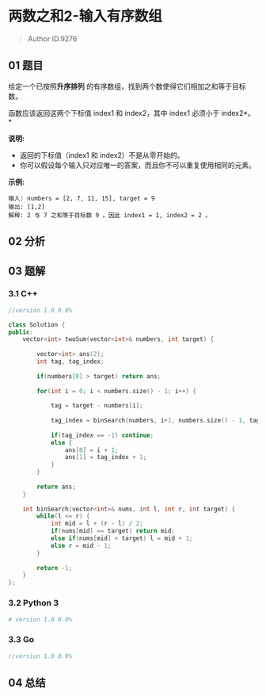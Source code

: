 # 两数之和2-输入有序数组
> Author ID.9276

## 01 题目

给定一个已按照**升序排列** 的有序数组，找到两个数使得它们相加之和等于目标数。

函数应该返回这两个下标值 index1 和 index2，其中 index1 必须小于 index2*。*

**说明:**

- 返回的下标值（index1 和 index2）不是从零开始的。
- 你可以假设每个输入只对应唯一的答案，而且你不可以重复使用相同的元素。

**示例:**

```
输入: numbers = [2, 7, 11, 15], target = 9
输出: [1,2]
解释: 2 与 7 之和等于目标数 9 。因此 index1 = 1, index2 = 2 。
```

## 02 分析



## 03 题解

### 3.1 C++

```c++
//version 1.0 0.0%

class Solution {
public:
    vector<int> twoSum(vector<int>& numbers, int target) {
        
        vector<int> ans(2);
        int tag, tag_index;
        
        if(numbers[0] > target) return ans;
        
        for(int i = 0; i < numbers.size() - 1; i++) {
            
            tag = target - numbers[i];
            
            tag_index = binSearch(numbers, i+1, numbers.size() - 1, tag);
            
            if(tag_index == -1) continue;
            else {
                ans[0] = i + 1;
                ans[1] = tag_index + 1;
            }
        }
        
        return ans;
    }
    
    int binSearch(vector<int>& nums, int l, int r, int target) {
        while(l <= r) {
            int mid = l + (r - l) / 2;
            if(nums[mid] == target) return mid;
            else if(nums[mid] < target) l = mid + 1;
            else r = mid - 1;
        }
        
        return -1;
    }
};
```

### 3.2 Python 3

```python
# version 1.0 0.0%

```

### 3.3 Go

```Go
//version 1.0 0.0%

```



## 04 总结

